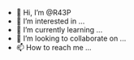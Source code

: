 - 👋 Hi, I’m @R43P
- 👀 I’m interested in ...
- 🌱 I’m currently learning ...
- 💞️ I’m looking to collaborate on ...
- 📫 How to reach me ...

<!---
R43P/R43P is a ✨ special ✨ repository because its `README.md` (this file) appears on your GitHub profile.
You can click the Preview link to take a look at your changes.
--->
